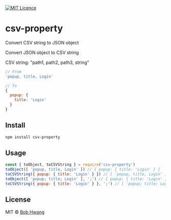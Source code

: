 [![MIT Licence](https://badges.frapsoft.com/os/mit/mit.svg?v=103)](https://opensource.org/licenses/mit-license.php)
# csv-property
Convert CSV string to JSON object

Convert JSON object to CSV string

CSV string: "path1, path2, path3, string"

```javascript
// From
'popup, title, Login'

// To
{
  popup: {
    title: 'Login'
  }
}
```

## Install
```sh
npm install csv-property
```

## Usage
```javascript
const { toObject, toCSVString } = require('csv-property')
toObject([ 'popup, title, Login' ]) // { popup: { title: 'Login' } }
toCSVString({ popup: { title: 'Login' } }) // [ 'popup, title, Login' ]
toObject([ 'popup; title; Login' ], ';') // { popup: { title: 'Login' } }
toCSVString({ popup: { title: 'Login' } }, ';') // [ 'popup; title; Login' ]
```

## License
MIT © [Bob Hwang](https://afrontend.github.io)

